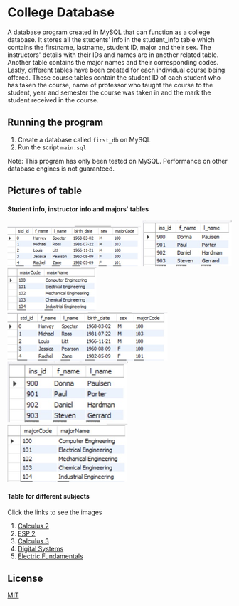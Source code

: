 # College Database

A database program created in MySQL that can function as a college database. It stores all the students' info in the student_info table which contains the firstname, lastname, student ID, major and their sex. The instructors' details with their IDs and names are in another related table. Another table contains the major names and their corresponding codes. Lastly, different tables have been created for each individual course being offered. These course tables contain the student ID of each student who has taken the course, name of professor who taught the course to the student, year and semester the course was taken in and the mark the student received in the course.

## Running the program

1. Create a database called ```first_db``` on MySQL
2. Run the script ```main.sql```

Note: This program has only been tested on MySQL. Performance on other database engines is not guaranteed. 

## Pictures of table
#### Student info, instructor info and majors' tables
<img src="db_img/all student info.jpg" width="300"> <img src="db_img/all instructors.jpg" width = "200"> <img src="db_img/all majors.jpg" width = "200"> 
<img src="https://github.com/janus-tg/College-Database/blob/main/db_img/all%20student%20info.jpg" width="360"> <img src="https://github.com/janus-tg/College-Database/blob/main/db_img/all%20instructors.jpg" width = "270"> <img src="https://github.com/janus-tg/College-Database/blob/main/db_img/all%20majors.jpg" width = "270"> 

#### Table for different subjects
Click the links to see the images
1. [Calculus 2](https://github.com/janus-tg/college_database/blob/main/db_img/all%20calc2%20.jpg)
2. [ESP 2](https://github.com/janus-tg/college_database/blob/main/db_img/all%20esp2.jpg)
3. [Calculus 3](https://github.com/janus-tg/college_database/blob/main/db_img/all%20calc3.jpg)
4. [Digital Systems](https://github.com/janus-tg/college_database/blob/main/db_img/all%20digitalsystem.jpg)
5. [Electric Fundamentals](https://github.com/janus-tg/college_database/blob/main/db_img/all%20elecfundamentals.jpg)


## License
[MIT](https://github.com/janus-tg/college_database/blob/master/LICENSE)
